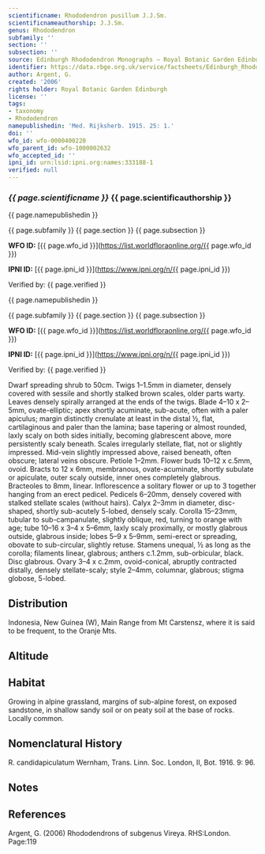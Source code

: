 ```yaml
---
scientificname: Rhododendron pusillum J.J.Sm.
scientificnameauthorship: J.J.Sm.
genus: Rhododendron
subfamily: ''
section: ''
subsection: ''
source: Edinburgh Rhododendron Monographs – Royal Botanic Garden Edinburgh
identifier: https://data.rbge.org.uk/service/factsheets/Edinburgh_Rhododendron_Monographs.xhtml
author: Argent, G.
created: '2006'
rights holder: Royal Botanic Garden Edinburgh
license: ''
tags:
- taxonomy
- Rhododendron
namepublishedin: 'Med. Rijksherb. 1915. 25: 1.'
doi: ''
wfo_id: wfo-0000400220
wfo_parent_id: wfo-1000002632
wfo_accepted_id: ''
ipni_id: urn:lsid:ipni.org:names:333188-1
verified: null
---
```

### _{{ page.scientificname }}_ {{ page.scientificauthorship }}
 {{ page.namepublishedin }}

{{ page.subfamily }} {{ page.section }} {{ page.subsection }}

**WFO ID:** [{{ page.wfo_id }}](https://list.worldfloraonline.org/{{ page.wfo_id }})

**IPNI ID:** [{{ page.ipni_id }}](https://www.ipni.org/n/{{ page.ipni_id }})

Verified by: {{ page.verified }}

 {{ page.namepublishedin }}

{{ page.subfamily }} {{ page.section }} {{ page.subsection }}

**WFO ID:** [{{ page.wfo_id }}](https://list.worldfloraonline.org/{{ page.wfo_id }})

**IPNI ID:** [{{ page.ipni_id }}](https://www.ipni.org/n/{{ page.ipni_id }})

Verified by: {{ page.verified }}



Dwarf spreading shrub to 50cm. Twigs 1–1.5mm in diameter, densely covered with sessile and shortly stalked brown scales, older parts warty. Leaves densely spirally arranged at the ends of the twigs. Blade 4–10 x 2–5mm, ovate-elliptic; apex shortly acuminate, sub-acute, often with a paler apiculus; margin distinctly crenulate at least in the distal ½, flat, cartilaginous and paler than the lamina; base tapering or almost rounded, laxly scaly on both sides initially, becoming glabrescent above, more persistently scaly beneath. Scales irregularly stellate, flat, not or slightly impressed. Mid-vein slightly impressed above, raised beneath, often obscure; lateral veins obscure. Petiole 1–2mm. Flower buds 10–12 x c.5mm, ovoid. Bracts to 12 x 6mm, membranous, ovate-acuminate, shortly subulate or apiculate, outer scaly outside, inner ones completely glabrous. Bracteoles to 8mm, linear. Inflorescence a solitary flower or up to 3 together hanging from an erect pedicel. Pedicels 6–20mm, densely covered with stalked stellate scales (without hairs). Calyx 2–3mm in diameter, disc-shaped, shortly sub-acutely 5-lobed, densely scaly. Corolla 15–23mm, tubular to sub-campanulate, slightly oblique, red, turning to orange with age; tube 10–16 x 3–4 x 5–6mm, laxly scaly proximally, or mostly glabrous outside, glabrous inside; lobes 5–9 x 5–9mm, semi-erect or spreading, obovate to sub-circular, slightly retuse. Stamens unequal, ½ as long as the corolla; filaments linear, glabrous; anthers c.1.2mm, sub-orbicular, black. Disc glabrous. Ovary 3–4 x c.2mm, ovoid-conical, abruptly contracted distally, densely stellate-scaly; style 2–4mm, columnar, glabrous; stigma globose, 5-lobed.

## Distribution
Indonesia, New Guinea (W), Main Range from Mt Carstensz, where it is said to be frequent, to the Oranje Mts.

## Altitude


## Habitat
Growing in alpine grassland, margins of sub-alpine forest, on exposed sandstone, in shallow sandy soil or on peaty soil at the base of rocks. Locally common.

## Nomenclatural History
R. candidapiculatum Wernham, Trans. Linn. Soc. London, II, Bot. 1916. 9: 96.
                       
## Notes


## References

Argent, G. (2006) Rhododendrons of subgenus Vireya. RHS:London. Page:119

